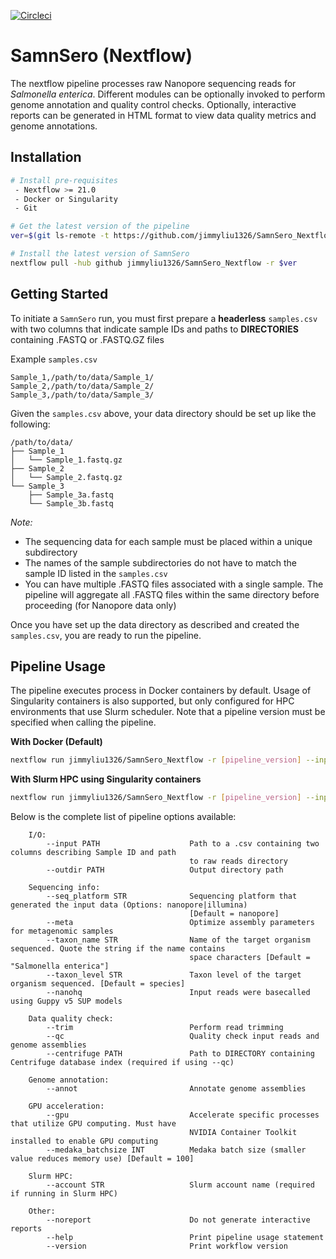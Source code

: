 [![Circleci](https://circleci.com/gh/jimmyliu1326/SamnSero_Nextflow.svg?style=svg)](https://app.circleci.com/pipelines/github/jimmyliu1326/SamnSero_Nextflow)

# SamnSero (Nextflow)

The nextflow pipeline processes raw Nanopore sequencing reads for *Salmonella enterica*. Different modules can be optionally invoked to perform genome annotation and quality control checks. Optionally, interactive reports can be generated in HTML format to view data quality metrics and genome annotations.

## Installation

```bash
# Install pre-requisites
 - Nextflow >= 21.0
 - Docker or Singularity
 - Git

# Get the latest version of the pipeline
ver=$(git ls-remote -t https://github.com/jimmyliu1326/SamnSero_Nextflow.git | cut -f3 -d'/' | sort -r | head -n 1)

# Install the latest version of SamnSero
nextflow pull -hub github jimmyliu1326/SamnSero_Nextflow -r $ver
```

## Getting Started

To initiate a `SamnSero` run, you must first prepare a **headerless** `samples.csv` with two columns that indicate sample IDs and paths to **DIRECTORIES** containing .FASTQ or .FASTQ.GZ files

Example `samples.csv`

```
Sample_1,/path/to/data/Sample_1/
Sample_2,/path/to/data/Sample_2/
Sample_3,/path/to/data/Sample_3/
```

Given the `samples.csv` above, your data directory should be set up like the following:

```
/path/to/data/
├── Sample_1
│   └── Sample_1.fastq.gz
├── Sample_2
│   └── Sample_2.fastq.gz
└── Sample_3
    ├── Sample_3a.fastq
    └── Sample_3b.fastq
```

*Note:*
* The sequencing data for each sample must be placed within a unique subdirectory
* The names of the sample subdirectories do not have to match the sample ID listed in the `samples.csv`
* You can have multiple .FASTQ files associated with a single sample. The pipeline will aggregate all .FASTQ files within the same directory before proceeding (for Nanopore data only)

Once you have set up the data directory as described and created the `samples.csv`, you are ready to run the pipeline.

## Pipeline Usage

The pipeline executes process in Docker containers by default. Usage of Singularity containers is also supported, but only configured for HPC environments that use Slurm scheduler. Note that a pipeline version must be specified when calling the pipeline.

**With Docker (Default)**

```bash
nextflow run jimmyliu1326/SamnSero_Nextflow -r [pipeline_version] --input samples.csv --outdir results
```

**With Slurm HPC using Singularity containers**

```bash
nextflow run jimmyliu1326/SamnSero_Nextflow -r [pipeline_version] --input samples.csv --outdir results --account my-slurm-account -profile slurm,singularity 
```

Below is the complete list of pipeline options available:

```
    I/O:
        --input PATH                    Path to a .csv containing two columns describing Sample ID and path
                                        to raw reads directory
        --outdir PATH                   Output directory path

    Sequencing info:
        --seq_platform STR              Sequencing platform that generated the input data (Options: nanopore|illumina) 
                                        [Default = nanopore]
        --meta                          Optimize assembly parameters for metagenomic samples
        --taxon_name STR                Name of the target organism sequenced. Quote the string if the name contains
                                        space characters [Default = "Salmonella enterica"]
        --taxon_level STR               Taxon level of the target organism sequenced. [Default = species]
        --nanohq                        Input reads were basecalled using Guppy v5 SUP models

    Data quality check:
        --trim                          Perform read trimming
        --qc                            Quality check input reads and genome assemblies
        --centrifuge PATH               Path to DIRECTORY containing Centrifuge database index (required if using --qc)

    Genome annotation:
        --annot                         Annotate genome assemblies

    GPU acceleration:
        --gpu                           Accelerate specific processes that utilize GPU computing. Must have
                                        NVIDIA Container Toolkit installed to enable GPU computing
        --medaka_batchsize INT          Medaka batch size (smaller value reduces memory use) [Default = 100]
        
    Slurm HPC:
        --account STR                   Slurm account name (required if running in Slurm HPC)

    Other:
        --noreport                      Do not generate interactive reports
        --help                          Print pipeline usage statement
        --version                       Print workflow version
```
